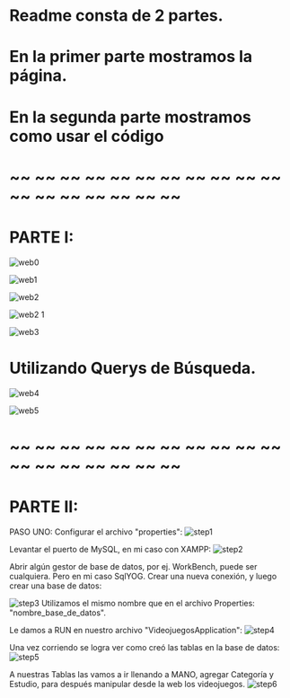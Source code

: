 # Readme consta de 2 partes.
# En la primer parte mostramos la página.
# En la segunda parte mostramos como usar el código
# ~~ ~~ ~~ ~~ ~~ ~~ ~~ ~~ ~~ ~~ ~~ ~~ ~~ ~~ ~~ ~~ ~~ ~~
# PARTE I:

![web0](https://user-images.githubusercontent.com/65823769/141187718-2bfcca3b-4d3a-4105-8d34-7a111e92df41.png)

![web1](https://user-images.githubusercontent.com/65823769/141187765-007709ea-bf2e-4490-89ec-ec98c4a145eb.png)

![web2](https://user-images.githubusercontent.com/65823769/141187784-09da8322-1624-4c51-9b2f-0a3c481890a1.png)

![web2 1](https://user-images.githubusercontent.com/65823769/141187794-f09bb5b2-9149-4a92-be52-de08fc060998.png)

![web3](https://user-images.githubusercontent.com/65823769/141187799-60142333-439f-4d29-8e25-9d836baea766.png)

# Utilizando Querys de Búsqueda.
![web4](https://user-images.githubusercontent.com/65823769/141187806-5543e7ea-2d6a-4ba8-865e-ceef9663f410.png)

![web5](https://user-images.githubusercontent.com/65823769/141187812-e42170b8-718d-4cf5-98ca-5a310c838e8b.png)



# ~~ ~~ ~~ ~~ ~~ ~~ ~~ ~~ ~~ ~~ ~~ ~~ ~~ ~~ ~~ ~~ ~~ ~~
# PARTE II:

PASO UNO: Configurar el archivo "properties":
![step1](https://user-images.githubusercontent.com/65823769/141183053-3ea943c1-e006-41c5-890b-63585dd59877.png)

Levantar el puerto de MySQL, en mi caso con XAMPP:
![step2](https://user-images.githubusercontent.com/65823769/141183312-19e42585-4ef1-4424-9213-6da115bc1a6e.png)


Abrir algún gestor de base de datos, por ej. WorkBench, puede ser cualquiera. 
Pero en mi caso SqlYOG.
Crear una nueva conexión, y luego crear una base de datos:

![step3](https://user-images.githubusercontent.com/65823769/141184026-65e3c4d5-012b-495a-b0fa-0da9a51ecec7.png)
Utilizamos el mismo nombre que en el archivo Properties: "nombre_base_de_datos".

Le damos a RUN en nuestro archivo "VideojuegosApplication":
![step4](https://user-images.githubusercontent.com/65823769/141184713-19d962f6-1e5f-4e4e-8156-80ae3778a009.png)

Una vez corriendo se logra ver como creó las tablas en la base de datos:
![step5](https://user-images.githubusercontent.com/65823769/141185590-01b27347-d632-488a-a68b-9da19d22f9f5.png)

A nuestras Tablas las vamos a ir llenando a MANO, agregar Categoría y Estudio, para después manipular desde la web los videojuegos.
![step6](https://user-images.githubusercontent.com/65823769/141185689-2c85014f-cf70-4230-a78b-3289b3792a26.png)






